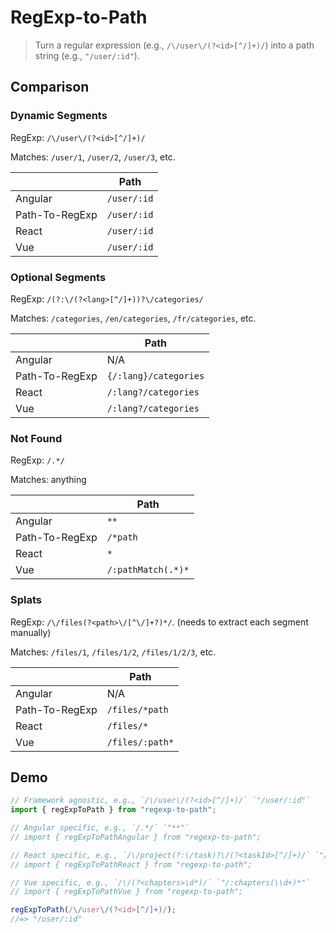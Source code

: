 # RegExp-to-Path

> Turn a regular expression (e.g., `/\/user\/(?<id>[^/]+)/`) into a path string (e.g., `"/user/:id"`).

## Comparison

### Dynamic Segments

RegExp: `/\/user\/(?<id>[^/]+)/`

Matches: `/user/1`, `/user/2`, `/user/3`, etc.

|                | Path        |
| -------------- | ----------- |
| Angular        | `/user/:id` |
| Path-To-RegExp | `/user/:id` |
| React          | `/user/:id` |
| Vue            | `/user/:id` |

### Optional Segments

RegExp: `/(?:\/(?<lang>[^/]+))?\/categories/`

Matches: `/categories`, `/en/categories`, `/fr/categories`, etc.

|                | Path                  |
| -------------- | --------------------- |
| Angular        | N/A                   |
| Path-To-RegExp | `{/:lang}/categories` |
| React          | `/:lang?/categories`  |
| Vue            | `/:lang?/categories`  |

### Not Found

RegExp: `/.*/`

Matches: anything

|                | Path               |
| -------------- | ------------------ |
| Angular        | `**`               |
| Path-To-RegExp | `/*path`           |
| React          | `*`                |
| Vue            | `/:pathMatch(.*)*` |

### Splats

RegExp: `/\/files(?<path>\/[^\/]+?)*/`. (needs to extract each segment manually)

Matches: `/files/1`, `/files/1/2`, `/files/1/2/3`, etc.

|                | Path            |
| -------------- | --------------- |
| Angular        | N/A             |
| Path-To-RegExp | `/files/*path`  |
| React          | `/files/*`      |
| Vue            | `/files/:path*` |

## Demo

```ts
// Framework agnostic, e.g., `/\/user\/(?<id>[^/]+)/` `"/user/:id"`
import { regExpToPath } from "regexp-to-path";

// Angular specific, e.g., `/.*/` `"**"`
// import { regExpToPathAngular } from "regexp-to-path";

// React specific, e.g., `/\/project(?:\/task)?\/(?<taskId>[^/]+)/` `"/project/task?/:taskId"`
// import { regExpToPathReact } from "regexp-to-path";

// Vue specific, e.g., `/\/(?<chapters>\d*)/` `"/:chapters(\\d+)*"`
// import { regExpToPathVue } from "regexp-to-path";
```

```ts
regExpToPath(/\/user\/(?<id>[^/]+)/);
//=> "/user/:id"
```
